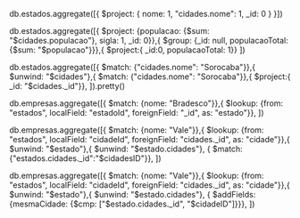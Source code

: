 
db.estados.aggregate([{ $project: { nome: 1, "cidades.nome": 1, _id: 0 } }])

db.estados.aggregate([{
        $project: {populacao: {$sum: "$cidades.populacao"}, sigla: 1, _id: 0}},{
        $group: {_id: null, populacaoTotal: {$sum: "$populacao"}}},{
        $project:{ _id:0, populacaoTotal: 1}}
        ])

db.estados.aggregate([{
    $match: {"cidades.nome": "Sorocaba"}},{
    $unwind: "$cidades"},{
    $match: {"cidades.nome": "Sorocaba"}},{
    $project:{ _id: "$cidades._id"}},
]).pretty()

db.empresas.aggregate([{
    $match: {nome: "Bradesco"}},{
    $lookup: {from: "estados", 
        localField: "estadoId", 
        foreignField: "_id",
        as: "estado"}},
])

db.empresas.aggregate([{
    $match: {nome: "Vale"}},{
    $lookup: {from: "estados", 
        localField: "cidadeId", 
        foreignField: "cidades._id",
        as: "cidade"}},{
    $unwind: "$estado"},{
    $unwind: "$estado.cidades"}, {
    $match: {"estados.cidades._id":"$cidadesID"}},
])

db.empresas.aggregate([{
    $match: {nome: "Vale"}},{
    $lookup: {from: "estados", 
        localField: "cidadeId", 
        foreignField: "cidades._id",
        as: "cidade"}},{
    $unwind: "$estado"},{
    $unwind: "$estado.cidades"}, {
    $addFields: {mesmaCidade: {$cmp: ["$estado.cidades._id", "$cidadeID"]}}},
])
